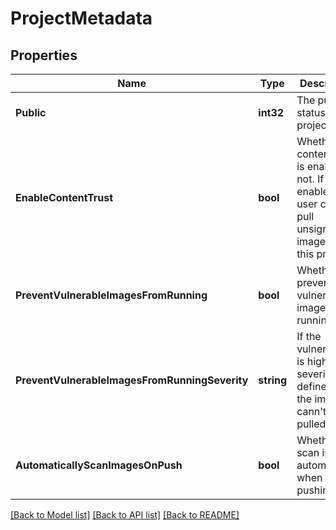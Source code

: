 # ProjectMetadata

## Properties
Name | Type | Description | Notes
------------ | ------------- | ------------- | -------------
**Public** | **int32** | The public status of the project. | [optional] [default to null]
**EnableContentTrust** | **bool** | Whether content trust is enabled or not. If it is enabled, user cann&#39;t pull unsigned images from this project. | [optional] [default to null]
**PreventVulnerableImagesFromRunning** | **bool** | Whether prevent the vulnerable images from running. | [optional] [default to null]
**PreventVulnerableImagesFromRunningSeverity** | **string** | If the vulnerability is high than severity defined here, the images cann&#39;t be pulled. | [optional] [default to null]
**AutomaticallyScanImagesOnPush** | **bool** | Whether scan images automatically when pushing. | [optional] [default to null]

[[Back to Model list]](../README.md#documentation-for-models) [[Back to API list]](../README.md#documentation-for-api-endpoints) [[Back to README]](../README.md)



